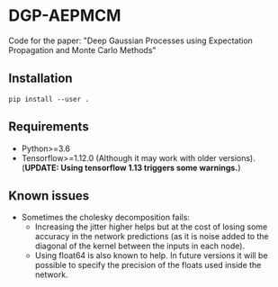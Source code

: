 # DGP-AEPMCM
Code for the paper: "Deep Gaussian Processes using Expectation Propagation and Monte Carlo Methods"

## Installation
```shell
pip install --user .
```

## Requirements
- Python>=3.6
- Tensorflow>=1.12.0 (Although it may work with older versions). (**UPDATE: Using tensorflow 1.13 triggers some warnings.**)

## Known issues

- Sometimes the cholesky decomposition fails:
  - Increasing the jitter higher helps but at the cost of losing some accuracy in the network predictions (as it is noise added to the diagonal of the kernel between the inputs in each node).
  - Using float64 is also known to help. In future versions it will be possible to specify the precision of the floats used inside the network.